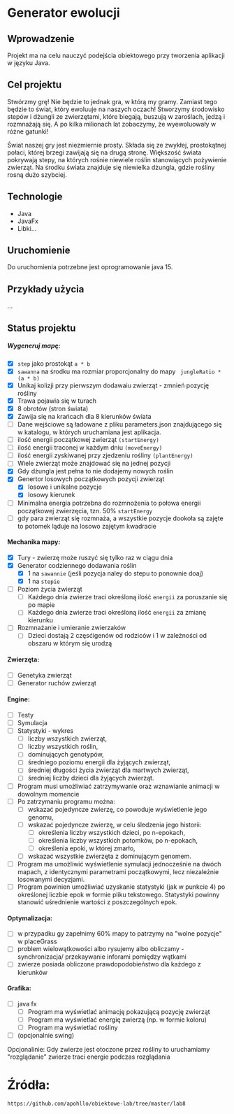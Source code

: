 # Generator ewolucji

## Wprowadzenie

Projekt ma na celu nauczyć podejścia obiektowego przy tworzenia aplikacji w języku Java.

## Cel projektu
Stwórzmy grę! Nie będzie to jednak gra, w którą my gramy. Zamiast tego będzie to świat, który ewoluuje na naszych oczach! Stworzymy środowisko stepów i dżungli ze zwierzętami, które biegają, buszują w zaroślach, jedzą i rozmnażają się. A po kilka milionach lat zobaczymy, że wyewoluowały w różne gatunki!

Świat naszej gry jest niezmiernie prosty. Składa się ze zwykłej, prostokątnej połaci, której brzegi zawijają się na drugą stronę. Większość świata pokrywają stepy, na których rośnie niewiele roślin stanowiących pożywienie zwierząt. Na środku świata znajduje się niewielka dżungla, gdzie rośliny rosną dużo szybciej.


## Technologie
* Java
* JavaFx
* Libki...

## Uruchomienie
Do uruchomienia potrzebne jest oprogramowanie java 15.

## Przykłady użycia
...

## Status projektu

##### Wygeneruj mapę:
- [x] ```step``` jako prostokąt ```a * b```
- [x] ```sawanna``` na środku ma rozmiar proporcjonalny do mapy ``` jungleRatio * (a * b)```
- [x] Unikaj kolizji przy pierwszym dodawaiu zwierząt - zmnień pozycję rośliny
- [x] Trawa pojawia się w turach
- [x] 8 obrotów (stron świata)
- [x] Zawija się na krańcach dla 8 kierunków świata
- [ ] Dane wejściowe są ładowane z pliku parameters.json znajdującego się w katalogu, w których uruchamiana jest aplikacja.
- [ ] ilość energii początkowej zwierząt ```(startEnergy)```
- [ ] ilość energii traconej w każdym dniu ```(moveEnergy)```
- [ ] ilość energii zyskiwanej przy zjedzeniu rośliny ```(plantEnergy)```
- [ ] Wiele zwierząt może znajdować się na jednej pozycji
- [x] Gdy dżungla jest pełna to nie dodajemy nowych roślin
- [x] Genertor losowych początkowych pozycji zwierząt
    - [x] losowe i unikalne pozycje
    - [x] losowy kierunek
    
- [ ] Minimalna energia potrzebna do rozmnożenia to połowa energii początkowej zwierzęcia, tzn. 50% ```startEnergy```
- [ ] gdy para zwierząt się rozmnaża, a wszystkie pozycje dookoła są zajęte to potomek ląduje na losowo zajętym kwadracie

#### Mechanika mapy:
- [x] Tury - zwierzę może ruszyć się tylko raz w ciągu dnia
- [x] Generator codziennego dodawania roślin
  - [x] 1 na ```sawannie``` (jeśli pozycja naley do stepu to ponownie doaj)
  - [x] 1 na ```stepie```
- [ ] Poziom życia zwierząt
  - [ ] Każdego dnia zwierze traci określoną ilość ```energii``` za poruszanie się po mapie
  - [ ] Każdego dnia zwierze traci określoną ilość ```energii``` za zmianę kierunku
- [ ] Rozmnażanie i umieranie zwierzaków
    - [ ] Dzieci dostają 2 częsćigenów od rodziców i 1 w zależności od obszaru w którym się urodzą

#### Zwierzęta:
- [ ] Genetyka zwierząt
- [ ] Generator ruchów zwierząt 

#### Engine:
- [ ] Testy
- [ ] Symulacja
- [ ] Statystyki - wykres
  - [ ] liczby wszystkich zwierząt,
  - [ ]  liczby wszystkich roślin,
  - [ ]  dominujących genotypów,
  - [ ]  średniego poziomu energii dla żyjących zwierząt,
  - [ ]  średniej długości życia zwierząt dla martwych zwierząt,
  - [ ]  średniej liczby dzieci dla żyjących zwierząt.
- [ ] Program musi umożliwiać zatrzymywanie oraz wznawianie animacji w dowolnym momencie
- [ ] Po zatrzymaniu programu można:
  - [ ] wskazać pojedyncze zwierzę, co powoduje wyświetlenie jego genomu,
  - [ ] wskazać pojedyncze zwierzę, w celu śledzenia jego historii:
    - [ ] określenia liczby wszystkich dzieci, po n-epokach,
    - [ ] określenia liczby wszystkich potomków, po n-epokach,
    - [ ] określenia epoki, w której zmarło,
  - [ ] wskazać wszystkie zwierzęta z dominującym genomem.
- [ ] Program ma umożliwić wyświetlenie symulacji jednocześnie na dwóch mapach, z identycznymi parametrami początkowymi, lecz niezależnie losowanymi decyzjami.    
- [ ] Program powinien umożliwiać uzyskanie statystyki (jak w punkcie 4) po określonej liczbie epok w formie pliku tekstowego. Statystyki powinny stanowić uśrednienie wartości z poszczególnych epok.

#### Optymalizacja:
- [ ] w przypadku gy zapełnimy 60% mapy to patrzymy na "wolne pozycje" w placeGrass
- [ ] problem wielowątkowości albo rysujemy albo obliczamy - synchronizacja/ przekaywanie inforami pomiędzy wątkami
- [ ] zwierze posiada obliczone prawdopodobieństwo dla każdego z kierunków

#### Grafika:
- [ ] java fx
   - [ ] Program ma wyświetlać animację pokazującą pozycję zwierząt
   - [ ] Program ma wyświetlać energię zwierzą (np. w formie koloru)
   - [ ] Program ma wyświetlać rośliny
- [ ] (opcjonalnie swing)

Opcjonalinie: Gdy zwierze jest otoczone przez rośliny to uruchamiamy "rozglądanie"
 zwierze traci energie podczas rozglądania


# Źródła:
```https://github.com/apohllo/obiektowe-lab/tree/master/lab8```